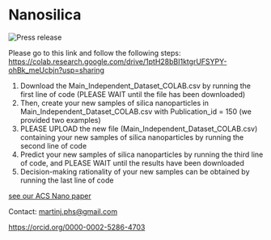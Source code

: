 # Nanosilica
![Press release](https://github.com/martinj-phs/nanosilica/assets/98748341/ae67bca9-228d-4ab9-8900-aec25b2a0640)

Please go to this link and follow the following steps: 
https://colab.research.google.com/drive/1ptH28bBI1ktgrUFSYPY-ohBk_meUcbjn?usp=sharing

1. Download the Main_Independent_Dataset_COLAB.csv by running the first line of code (PLEASE WAIT until the file has been downloaded)
2. Then, create your new samples of silica nanoparticles in Main_Independent_Dataset_COLAB.csv with Publication_id = 150 (we provided two examples)
3. PLEASE UPLOAD the new file (Main_Independent_Dataset_COLAB.csv) containing your new samples of silica nanoparticles by running the second line of code
4. Predict your new samples of silica nanoparticles by running the third line of code, and PLEASE WAIT until the results have been downloaded 
5. Decision-making rationality of your new samples can be obtained by running the last line of code

[see our ACS Nano paper](https://doi.org/10.1021/acsnano.2c11968)

Contact: martinj.phs@gmail.com

https://orcid.org/0000-0002-5286-4703
